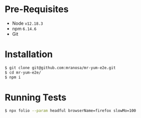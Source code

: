 # Pre-Requisites
- Node `v12.18.3`
- npm `6.14.6`
- Git

# Installation
```sh
$ git clone git@github.com:mranosa/mr-yum-e2e.git
$ cd mr-yum-e2e/
$ npm i
```
 
# Running Tests
```sh
$ npx folio --param headful browserName=firefox slowMo=100
```